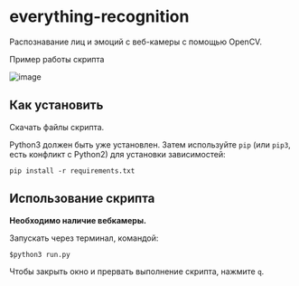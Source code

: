 # everything-recognition

Распознавание лиц и эмоций с веб-камеры с помощью OpenCV.

Пример работы скрипта

![image](https://user-images.githubusercontent.com/67222917/215810524-cd0f29bb-55fa-480d-b14a-578732c17f22.png)



## Как установить

Скачать файлы скрипта.

Python3 должен быть уже установлен. 
Затем используйте `pip` (или `pip3`, есть конфликт с Python2) для установки зависимостей:
```
pip install -r requirements.txt
```

## Использование скрипта

**Необходимо наличие вебкамеры.**

Запускать через терминал, командой:

```
$python3 run.py
```

Чтобы закрыть окно и прервать выполнение скрипта, нажмите `q`.


